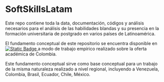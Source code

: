 # SoftSkillsLatam

Este repo contiene toda la data, documentación, códigos y análisis necesarios para el análisis de las habilidades blandas y su presencia en la formación universitaria de postgrado en varios países de Latinoamérica. 

El fundamento conceptual de este repositorio se encuentra disponible en [![Static Badge](https://img.shields.io/badge/art%C3%ACculo_acad%C3%A9mico-publicado_y_abierto-blue?logo=google-scholar&link=https%3A%2F%2Fwww.tandfonline.com%2Fdoi%2Ffull%2F10.1080%2F03075079.2023.2254799)
](https://doi.org/10.1080/03075079.2023.2254799) a modo de trabajo empírico realizado sobre la oferta académica de Colombia.

Este fundamento conceptual sirve como base conceptual para un trabajo de la misma naturaleza realizado a nivel regional, incluyendo a Venezuela, Colombia, Brasil, Ecuador, Chile, México.

